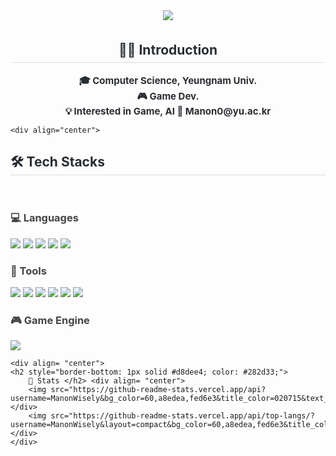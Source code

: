 <div align= "center">
    <img src="https://capsule-render.vercel.app/api?type=waving&color=0:a8edea,100:fed7e3&height=120&text=Manon%20Wisely&animation=&fontColor=020715&fontSize=60" />
    </div>
    <div align= "center"> 
    <h2 style="border-bottom: 1px solid #d8dee4; color: #282d33; line-height: 1.8;"> 
        🧑‍💻 Introduction </h2>  
    <div style="font-weight: 700; font-size: 15px; text-align: center; color: #282d33;"> 
        🎓 Computer Science, Yeungnam Univ.</br>
        🎮 Game Dev.</br>
        💡 Interested in Game, AI
        📧 Manon0@yu.ac.kr
    </div> </div> 
        
    <div align="center">
  <h2 style="border-bottom: 1px solid #d8dee4; color: #282d33;">🛠️ Tech Stacks</h2><br>

  <h3 style="color: #444; font-weight: bold;">💻 Languages</h3>
  <div style="margin-bottom: 10px;">
    <img src="https://img.shields.io/badge/C-A8B9CC?style=flat&logo=C&logoColor=white">
    <img src="https://img.shields.io/badge/C++-00599C?style=flat&logo=C%2B%2B&logoColor=white">
    <img src="https://img.shields.io/badge/C%23-239120?style=flat&logo=CSharp&logoColor=white">
    <img src="https://img.shields.io/badge/Java-007396?style=flat&logo=Java&logoColor=white">
    <img src="https://img.shields.io/badge/Python-3776AB?style=flat&logo=Python&logoColor=white">
  </div>

  <h3 style="color: #444; font-weight: bold;">🧰 Tools</h3>
  <div style="margin-bottom: 10px;">
    <img src="https://img.shields.io/badge/Git-F05032?style=flat&logo=Git&logoColor=white">
    <img src="https://img.shields.io/badge/Github-181717?style=flat&logo=Github&logoColor=white">
    <img src="https://img.shields.io/badge/Figma-F24E1E?style=flat&logo=Figma&logoColor=white">
    <img src="https://img.shields.io/badge/Notion-000000?style=flat&logo=Notion&logoColor=white">
    <img src="https://img.shields.io/badge/Trello-0052CC?style=flat&logo=Trello&logoColor=white">
    <img src="https://img.shields.io/badge/Discord-5865F2?style=flat&logo=Discord&logoColor=white">
  </div>

  <h3 style="color: #444; font-weight: bold;">🎮 Game Engine</h3>
  <div>
    <img src="https://img.shields.io/badge/Unity-000000?style=flat&logo=Unity&logoColor=white">
  </div>
  </div> 
  
    <div align= "center"> 
    <h2 style="border-bottom: 1px solid #d8dee4; color: #282d33;"> 
        🏅 Stats </h2> <div align= "center"> 
        <img src="https://github-readme-stats.vercel.app/api?username=ManonWisely&bg_color=60,a8edea,fed6e3&title_color=020715&text_color=020715"/> </div>
        <img src="https://github-readme-stats.vercel.app/api/top-langs/?username=ManonWisely&layout=compact&bg_color=60,a8edea,fed6e3&title_color=020715&text_color=020715"/> </div> 
    </div>
    
